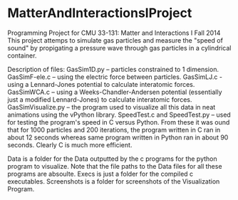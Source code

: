 MatterAndInteractionsIProject
=============================

Programming Project for CMU 33-131: Matter and Interactions I Fall 2014
This project attemps to simulate gas particles and measure the "speed of sound" by propigating a pressure wave through gas particles in a cylindrical container.

Description of files:
GasSim1D.py – particles constrained to 1 dimension.
GasSimF-ele.c – using the electric force between particles.
GasSimLJ.c - using a Lennard-Jones potential to calculate interatomic forces.
GasSimWCA.c – using a Weeks-Chandler-Andersen potential (essentially just a modified Lennard-Jones) to calculate interatomic forces.
GasSimVisualize.py – the program used to visualize all this data in neat animations using the vPython library.
SpeedTest.c and SpeedTest.py – used for testing the program's speed in C versus Python. From these it was ound that for 1000 particles and 200 iterations, the program written in C ran in about 12 seconds whereas same program written in Python ran in about 90 seconds. Clearly C is much more efficient.

Data is a folder for the Data outputted by the c programs for the python program to visualize. Note that the file paths to the Data files for all these programs are absoulte.
Execs is just a folder for the compiled c executables.
Screenshots is a folder for screenshots of the Visualization Program.
